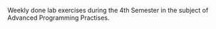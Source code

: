 Weekly done lab exercises during the 4th Semester in the subject of Advanced Programming Practises.
